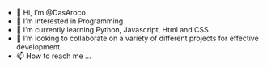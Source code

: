 - 👋 Hi, I’m @DasAroco
- 👀 I’m interested in Programming 
- 🌱 I’m currently learning Python, Javascript, Html and CSS
- 💞️ I’m looking to collaborate on a variety of different projects for effective development.
- 📫 How to reach me ...

<!---
DasAroco/DasAroco is a ✨ special ✨ repository because its `README.md` (this file) appears on your GitHub profile.
You can click the Preview link to take a look at your changes.
--->
